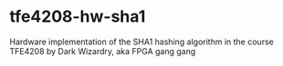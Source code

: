 # tfe4208-hw-sha1
Hardware implementation of the SHA1 hashing algorithm in the course TFE4208 by Dark Wizardry, aka FPGA gang gang
